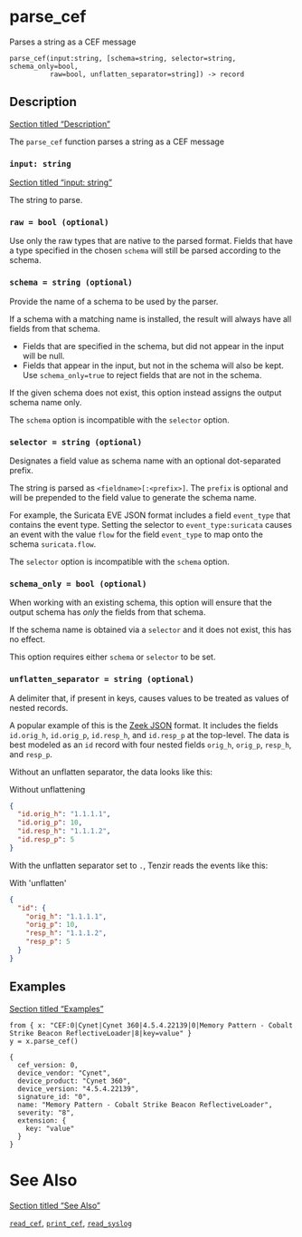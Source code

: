 # parse_cef

Parses a string as a CEF message

```tql
parse_cef(input:string, [schema=string, selector=string, schema_only=bool,
          raw=bool, unflatten_separator=string]) -> record
```

## Description

[Section titled “Description”](#description)

The `parse_cef` function parses a string as a CEF message

### `input: string`

[Section titled “input: string”](#input-string)

The string to parse.

### `raw = bool (optional)`

Use only the raw types that are native to the parsed format. Fields that have a type specified in the chosen `schema` will still be parsed according to the schema.

### `schema = string (optional)`

Provide the name of a schema to be used by the parser.

If a schema with a matching name is installed, the result will always have all fields from that schema.

* Fields that are specified in the schema, but did not appear in the input will be null.
* Fields that appear in the input, but not in the schema will also be kept. Use `schema_only=true` to reject fields that are not in the schema.

If the given schema does not exist, this option instead assigns the output schema name only.

The `schema` option is incompatible with the `selector` option.

### `selector = string (optional)`

Designates a field value as schema name with an optional dot-separated prefix.

The string is parsed as `<fieldname>[:<prefix>]`. The `prefix` is optional and will be prepended to the field value to generate the schema name.

For example, the Suricata EVE JSON format includes a field `event_type` that contains the event type. Setting the selector to `event_type:suricata` causes an event with the value `flow` for the field `event_type` to map onto the schema `suricata.flow`.

The `selector` option is incompatible with the `schema` option.

### `schema_only = bool (optional)`

When working with an existing schema, this option will ensure that the output schema has *only* the fields from that schema.

If the schema name is obtained via a `selector` and it does not exist, this has no effect.

This option requires either `schema` or `selector` to be set.

### `unflatten_separator = string (optional)`

A delimiter that, if present in keys, causes values to be treated as values of nested records.

A popular example of this is the [Zeek JSON](/reference/operators/read_zeek_json) format. It includes the fields `id.orig_h`, `id.orig_p`, `id.resp_h`, and `id.resp_p` at the top-level. The data is best modeled as an `id` record with four nested fields `orig_h`, `orig_p`, `resp_h`, and `resp_p`.

Without an unflatten separator, the data looks like this:

Without unflattening

```json
{
  "id.orig_h": "1.1.1.1",
  "id.orig_p": 10,
  "id.resp_h": "1.1.1.2",
  "id.resp_p": 5
}
```

With the unflatten separator set to `.`, Tenzir reads the events like this:

With 'unflatten'

```json
{
  "id": {
    "orig_h": "1.1.1.1",
    "orig_p": 10,
    "resp_h": "1.1.1.2",
    "resp_p": 5
  }
}
```

## Examples

[Section titled “Examples”](#examples)

```tql
from { x: "CEF:0|Cynet|Cynet 360|4.5.4.22139|0|Memory Pattern - Cobalt Strike Beacon ReflectiveLoader|8|key=value" }
y = x.parse_cef()
```

```tql
{
  cef_version: 0,
  device_vendor: "Cynet",
  device_product: "Cynet 360",
  device_version: "4.5.4.22139",
  signature_id: "0",
  name: "Memory Pattern - Cobalt Strike Beacon ReflectiveLoader",
  severity: "8",
  extension: {
    key: "value"
  }
}
```

# See Also

[Section titled “See Also”](#see-also)

[`read_cef`](/reference/operators/read_cef), [`print_cef`](/reference/functions/print_cef), [`read_syslog`](/reference/operators/read_syslog)